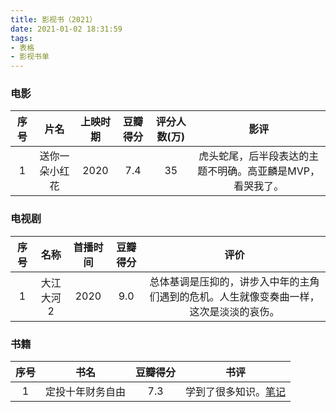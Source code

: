 ```yaml
---
title: 影视书（2021）
date: 2021-01-02 18:31:59
tags:
- 表格
- 影视书单
---
```


### 电影

|序号|片名|上映时期|豆瓣得分|评分人数(万)|影评|
|:-:|:-:|:-:|:-:|:-:|:-:|
|1|送你一朵小红花|2020|7.4|35|虎头蛇尾，后半段表达的主题不明确。高亚麟是MVP，看哭我了。|

### 电视剧

|序号|名称|首播时间|豆瓣得分|评价|
|:-:|:-:|:-:|:-:|:-:|
|1|大江大河2|2020|9.0|总体基调是压抑的，讲步入中年的主角们遇到的危机。人生就像变奏曲一样，这次是淡淡的哀伤。|

### 书籍

|序号|书名|豆瓣得分|书评|
|:-:|:-:|:-:|:-:|
|1|定投十年财务自由|7.3|学到了很多知识。[笔记](https://amasawaseiji.github.io/2021/01/17/【定投十年财务自由】/)|
